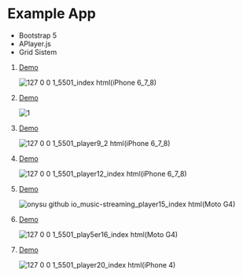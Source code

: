 # Example App

<ul>
  <li>Bootstrap 5</li>
  <li>APlayer.js</li>
  <li>Grid Sistem</li>
</ul>

<ol>
  <li><a href="https://onysu.github.io/music-streaming/">Demo</a></li>

![127 0 0 1_5501_index html(iPhone 6_7_8)](https://user-images.githubusercontent.com/14862922/107440793-c8861a00-6b66-11eb-9995-369114f9b231.png)

  <li><a href="https://onysu.github.io/music-streaming/player1/index.html">Demo</a></li>

  ![1](https://user-images.githubusercontent.com/14862922/109863836-b0507900-7c94-11eb-8bf3-dea0463c7f0b.png)

  <li><a href="https://onysu.github.io/music-streaming/player9/index.html">Demo</a></li>
  
  ![127 0 0 1_5501_player9_2 html(iPhone 6_7_8)](https://user-images.githubusercontent.com/14862922/106896784-9c146d00-6724-11eb-997b-f2102ea77626.png)

  <li><a href="https://onysu.github.io/music-streaming/player12/index.html">Demo</a></li>

![127 0 0 1_5501_player12_index html(iPhone 6_7_8)](https://user-images.githubusercontent.com/14862922/108008005-e275a000-7031-11eb-8663-86e04cc78ee0.png)

  <li><a href="https://onysu.github.io/music-streaming/player15/index.html">Demo</a></li>

  ![onysu github io_music-streaming_player15_index html(Moto G4)](https://user-images.githubusercontent.com/14862922/106858519-5f308200-66f4-11eb-9709-095887d0d54a.png)

<li><a href="https://onysu.github.io/music-streaming/player16/index.html">Demo</a></li>

![127 0 0 1_5501_play5er16_index html(Moto G4)](https://user-images.githubusercontent.com/14862922/106858351-1c6eaa00-66f4-11eb-8c7c-195279c84223.png)

<li><a href="https://onysu.github.io/music-streaming/player20/index.html">Demo</a></li>

![127 0 0 1_5501_player20_index html(iPhone 4)](https://user-images.githubusercontent.com/14862922/109108029-523c0700-7765-11eb-8039-61534ccbda1f.png)

</ol>
